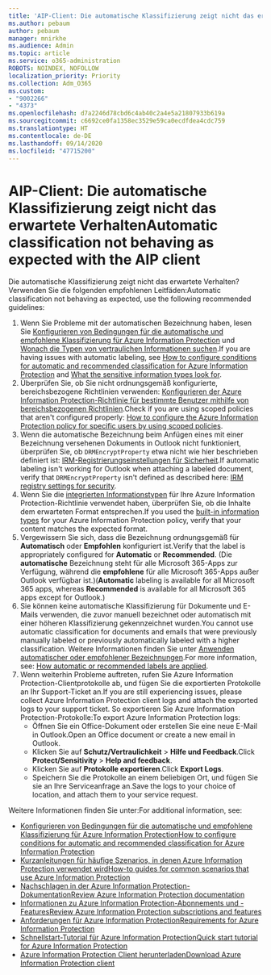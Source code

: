 ```yaml
---
title: 'AIP-Client: Die automatische Klassifizierung zeigt nicht das erwartete Verhalten'
ms.author: pebaum
author: pebaum
manager: mnirkhe
ms.audience: Admin
ms.topic: article
ms.service: o365-administration
ROBOTS: NOINDEX, NOFOLLOW
localization_priority: Priority
ms.collection: Adm_O365
ms.custom:
- "9002266"
- "4373"
ms.openlocfilehash: d7a2246d78cbd6c4ab40c2a4e5a21807933b619a
ms.sourcegitcommit: c6692ce0fa1358ec3529e59ca0ecdfdea4cdc759
ms.translationtype: HT
ms.contentlocale: de-DE
ms.lasthandoff: 09/14/2020
ms.locfileid: "47715200"
---
```

# <a name="automatic-classification-not-behaving-as-expected-with-the-aip-client"></a><span data-ttu-id="23533-102">AIP-Client: Die automatische Klassifizierung zeigt nicht das erwartete Verhalten</span><span class="sxs-lookup"><span data-stu-id="23533-102">Automatic classification not behaving as expected with the AIP client</span></span>

<span data-ttu-id="23533-103">Die automatische Klassifizierung zeigt nicht das erwartete Verhalten? Verwenden Sie die folgenden empfohlenen Leitfäden:</span><span class="sxs-lookup"><span data-stu-id="23533-103">Automatic classification not behaving as expected, use the following recommended guidelines:</span></span>

1. <span data-ttu-id="23533-104">Wenn Sie Probleme mit der automatischen Bezeichnung haben, lesen Sie [Konfigurieren von Bedingungen für die automatische und empfohlene Klassifizierung für Azure Information Protection](https://docs.microsoft.com/azure/information-protection/configure-policy-classification) und [Wonach die Typen von vertraulichen Informationen suchen](https://docs.microsoft.com/microsoft-365/compliance/sensitive-information-type-entity-definitions).</span><span class="sxs-lookup"><span data-stu-id="23533-104">If you are having issues with automatic labeling, see [How to configure conditions for automatic and recommended classification for Azure Information Protection](https://docs.microsoft.com/azure/information-protection/configure-policy-classification) and [What the sensitive information types look for](https://docs.microsoft.com/microsoft-365/compliance/sensitive-information-type-entity-definitions).</span></span>
2. <span data-ttu-id="23533-105">Überprüfen Sie, ob Sie nicht ordnungsgemäß konfigurierte, bereichsbezogene Richtlinien verwenden: [Konfigurieren der Azure Information Protection-Richtlinie für bestimmte Benutzer mithilfe von bereichsbezogenen Richtlinien](https://docs.microsoft.com/azure/information-protection/configure-policy-scope).</span><span class="sxs-lookup"><span data-stu-id="23533-105">Check if you are using scoped policies that aren't configured properly: [How to configure the Azure Information Protection policy for specific users by using scoped policies](https://docs.microsoft.com/azure/information-protection/configure-policy-scope).</span></span>
3. <span data-ttu-id="23533-106">Wenn die automatische Bezeichnung beim Anfügen eines mit einer Bezeichnung versehenen Dokuments in Outlook nicht funktioniert, überprüfen Sie, ob `DRMEncryptProperty` etwa nicht wie hier beschrieben definiert ist: [IRM-Registrierungseinstellungen für Sicherheit](https://docs.microsoft.com/deployoffice/security/protect-sensitive-messages-and-documents-by-using-irm-in-office#office-2016-irm-registry-key-options).</span><span class="sxs-lookup"><span data-stu-id="23533-106">If automatic labeling isn't working for Outlook when attaching a labeled document, verify that `DRMEncryptProperty` isn't defined as described here: [IRM registry settings for security](https://docs.microsoft.com/deployoffice/security/protect-sensitive-messages-and-documents-by-using-irm-in-office#office-2016-irm-registry-key-options).</span></span>
4. <span data-ttu-id="23533-107">Wenn Sie die [integrierten Informationstypen](https://support.office.com/article/What-the-sensitive-information-types-look-for-fd505979-76be-4d9f-b459-abef3fc9e86b) für Ihre Azure Information Protection-Richtlinie verwendet haben, überprüfen Sie, ob die Inhalte dem erwarteten Format entsprechen.</span><span class="sxs-lookup"><span data-stu-id="23533-107">If you used the [built-in information types](https://support.office.com/article/What-the-sensitive-information-types-look-for-fd505979-76be-4d9f-b459-abef3fc9e86b) for your Azure Information Protection policy, verify that your content matches the expected format.</span></span>
5. <span data-ttu-id="23533-108">Vergewissern Sie sich, dass die Bezeichnung ordnungsgemäß für **Automatisch** oder **Empfohlen** konfiguriert ist.</span><span class="sxs-lookup"><span data-stu-id="23533-108">Verify that the label is appropriately configured for **Automatic** or **Recommended**.</span></span> <span data-ttu-id="23533-109">(Die **automatische** Bezeichnung steht für alle Microsoft 365-Apps zur Verfügung, während die **empfohlene** für alle Microsoft 365-Apps außer Outlook verfügbar ist.)</span><span class="sxs-lookup"><span data-stu-id="23533-109">(**Automatic** labeling is available for all Microsoft 365 apps, whereas **Recommended** is available for all Microsoft 365 apps except for Outlook.)</span></span>
6. <span data-ttu-id="23533-110">Sie können keine automatische Klassifizierung für Dokumente und E-Mails verwenden, die zuvor manuell bezeichnet oder automatisch mit einer höheren Klassifizierung gekennzeichnet wurden.</span><span class="sxs-lookup"><span data-stu-id="23533-110">You cannot use automatic classification for documents and emails that were previously manually labeled or previously automatically labeled with a higher classification.</span></span>  <span data-ttu-id="23533-111">Weitere Informationen finden Sie unter [Anwenden automatischer oder empfohlener Bezeichnungen](https://docs.microsoft.com/azure/information-protection/configure-policy-classification#how-automatic-or-recommended-labels-are-applied).</span><span class="sxs-lookup"><span data-stu-id="23533-111">For more information, see: [How automatic or recommended labels are applied](https://docs.microsoft.com/azure/information-protection/configure-policy-classification#how-automatic-or-recommended-labels-are-applied).</span></span>
7. <span data-ttu-id="23533-112">Wenn weiterhin Probleme auftreten, rufen Sie Azure Information Protection-Clientprotokolle ab, und fügen Sie die exportierten Protokolle an Ihr Support-Ticket an.</span><span class="sxs-lookup"><span data-stu-id="23533-112">If you are still experiencing issues, please collect Azure Information Protection client logs and attach the exported logs to your support ticket.</span></span> <span data-ttu-id="23533-113">So exportieren Sie Azure Information Protection-Protokolle:</span><span class="sxs-lookup"><span data-stu-id="23533-113">To export Azure Information Protection logs:</span></span>
    - <span data-ttu-id="23533-114">Öffnen Sie ein Office-Dokument oder erstellen Sie eine neue E-Mail in Outlook.</span><span class="sxs-lookup"><span data-stu-id="23533-114">Open an Office document or create a new email in Outlook.</span></span>
    - <span data-ttu-id="23533-115">Klicken Sie auf **Schutz/Vertraulichkeit** > **Hilfe und Feedback**.</span><span class="sxs-lookup"><span data-stu-id="23533-115">Click **Protect/Sensitivity** > **Help and feedback**.</span></span>
    - <span data-ttu-id="23533-116">Klicken Sie auf **Protokolle exportieren**.</span><span class="sxs-lookup"><span data-stu-id="23533-116">Click **Export Logs**.</span></span>
    - <span data-ttu-id="23533-117">Speichern Sie die Protokolle an einem beliebigen Ort, und fügen Sie sie an Ihre Serviceanfrage an.</span><span class="sxs-lookup"><span data-stu-id="23533-117">Save the logs to your choice of location, and attach them to your service request.</span></span>

<span data-ttu-id="23533-118">Weitere Informationen finden Sie unter:</span><span class="sxs-lookup"><span data-stu-id="23533-118">For additional information, see:</span></span>

- [<span data-ttu-id="23533-119">Konfigurieren von Bedingungen für die automatische und empfohlene Klassifizierung für Azure Information Protection</span><span class="sxs-lookup"><span data-stu-id="23533-119">How to configure conditions for automatic and recommended classification for Azure Information Protection</span></span>](https://docs.microsoft.com/azure/information-protection/configure-policy-classification)
- [<span data-ttu-id="23533-120">Kurzanleitungen für häufige Szenarios, in denen Azure Information Protection verwendet wird</span><span class="sxs-lookup"><span data-stu-id="23533-120">How-to guides for common scenarios that use Azure Information Protection</span></span>](https://docs.microsoft.com/azure/information-protection/how-to-guides)
- [<span data-ttu-id="23533-121">Nachschlagen in der Azure Information Protection-Dokumentation</span><span class="sxs-lookup"><span data-stu-id="23533-121">Review Azure Information Protection documentation</span></span>](https://docs.microsoft.com/azure/information-protection/what-is-information-protection)
- [<span data-ttu-id="23533-122">Informationen zu Azure Information Protection-Abonnements und -Features</span><span class="sxs-lookup"><span data-stu-id="23533-122">Review Azure Information Protection subscriptions and features</span></span>](https://azure.microsoft.com/pricing/details/information-protection)
- [<span data-ttu-id="23533-123">Anforderungen für Azure Information Protection</span><span class="sxs-lookup"><span data-stu-id="23533-123">Requirements for Azure Information Protection</span></span>](https://docs.microsoft.com/azure/information-protection/get-started/requirements)
- [<span data-ttu-id="23533-124">Schnellstart-Tutorial für Azure Information Protection</span><span class="sxs-lookup"><span data-stu-id="23533-124">Quick start tutorial for Azure Information Protection</span></span>](https://docs.microsoft.com/azure/information-protection/get-started/infoprotect-quick-start-tutorial)
- [<span data-ttu-id="23533-125">Azure Information Protection Client herunterladen</span><span class="sxs-lookup"><span data-stu-id="23533-125">Download Azure Information Protection client</span></span>](https://www.microsoft.com/download/details.aspx?id=53018)

